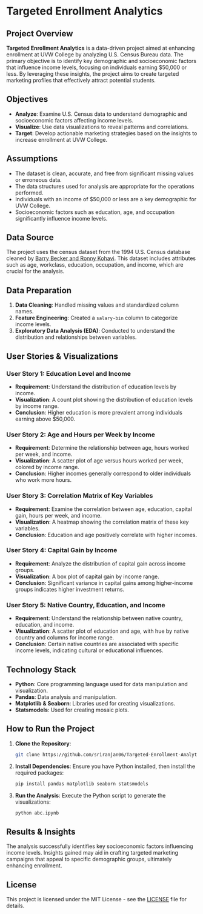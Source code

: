 # Targeted Enrollment Analytics

## Project Overview
**Targeted Enrollment Analytics** is a data-driven project aimed at enhancing enrollment at UVW College by analyzing U.S. Census Bureau data. The primary objective is to identify key demographic and socioeconomic factors that influence income levels, focusing on individuals earning $50,000 or less. By leveraging these insights, the project aims to create targeted marketing profiles that effectively attract potential students.

## Objectives
- **Analyze**: Examine U.S. Census data to understand demographic and socioeconomic factors affecting income levels.
- **Visualize**: Use data visualizations to reveal patterns and correlations.
- **Target**: Develop actionable marketing strategies based on the insights to increase enrollment at UVW College.

## Assumptions
- The dataset is clean, accurate, and free from significant missing values or erroneous data.
- The data structures used for analysis are appropriate for the operations performed.
- Individuals with an income of $50,000 or less are a key demographic for UVW College.
- Socioeconomic factors such as education, age, and occupation significantly influence income levels.

## Data Source
The project uses the census dataset from the 1994 U.S. Census database cleaned by [Barry Becker and Ronny Kohavi](https://www.census.gov/data/datasets.html). This dataset includes attributes such as age, workclass, education, occupation, and income, which are crucial for the analysis.

## Data Preparation
1. **Data Cleaning**: Handled missing values and standardized column names.
2. **Feature Engineering**: Created a `salary-bin` column to categorize income levels.
3. **Exploratory Data Analysis (EDA)**: Conducted to understand the distribution and relationships between variables.

## User Stories & Visualizations
### User Story 1: Education Level and Income
- **Requirement**: Understand the distribution of education levels by income.
- **Visualization**: A count plot showing the distribution of education levels by income range.
- **Conclusion**: Higher education is more prevalent among individuals earning above $50,000.

### User Story 2: Age and Hours per Week by Income
- **Requirement**: Determine the relationship between age, hours worked per week, and income.
- **Visualization**: A scatter plot of age versus hours worked per week, colored by income range.
- **Conclusion**: Higher incomes generally correspond to older individuals who work more hours.

### User Story 3: Correlation Matrix of Key Variables
- **Requirement**: Examine the correlation between age, education, capital gain, hours per week, and income.
- **Visualization**: A heatmap showing the correlation matrix of these key variables.
- **Conclusion**: Education and age positively correlate with higher incomes.

### User Story 4: Capital Gain by Income
- **Requirement**: Analyze the distribution of capital gain across income groups.
- **Visualization**: A box plot of capital gain by income range.
- **Conclusion**: Significant variance in capital gains among higher-income groups indicates higher investment returns.

### User Story 5: Native Country, Education, and Income
- **Requirement**: Understand the relationship between native country, education, and income.
- **Visualization**: A scatter plot of education and age, with hue by native country and columns for income range.
- **Conclusion**: Certain native countries are associated with specific income levels, indicating cultural or educational influences.

## Technology Stack
- **Python**: Core programming language used for data manipulation and visualization.
- **Pandas**: Data analysis and manipulation.
- **Matplotlib & Seaborn**: Libraries used for creating visualizations.
- **Statsmodels**: Used for creating mosaic plots.

## How to Run the Project
1. **Clone the Repository**:
   ```bash
   git clone https://github.com/sriranjan06/Targeted-Enrollment-Analytics.git
   ```
2. **Install Dependencies**:
   Ensure you have Python installed, then install the required packages:
   ```bash
   pip install pandas matplotlib seaborn statsmodels
   ```
3. **Run the Analysis**:
   Execute the Python script to generate the visualizations:
   ```bash
   python abc.ipynb
   ```

## Results & Insights
The analysis successfully identifies key socioeconomic factors influencing income levels. Insights gained may aid in crafting targeted marketing campaigns that appeal to specific demographic groups, ultimately enhancing enrollment.

## License
This project is licensed under the MIT License - see the [LICENSE](LICENSE) file for details.
